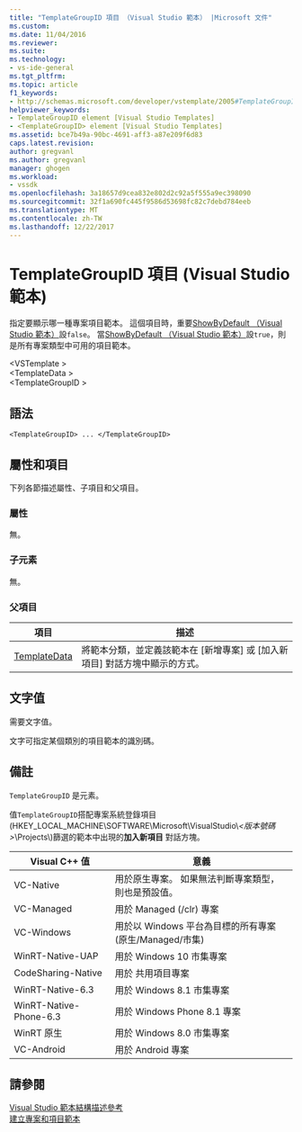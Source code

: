 ```yaml
---
title: "TemplateGroupID 項目 （Visual Studio 範本） |Microsoft 文件"
ms.custom: 
ms.date: 11/04/2016
ms.reviewer: 
ms.suite: 
ms.technology:
- vs-ide-general
ms.tgt_pltfrm: 
ms.topic: article
f1_keywords:
- http://schemas.microsoft.com/developer/vstemplate/2005#TemplateGroupID
helpviewer_keywords:
- TemplateGroupID element [Visual Studio Templates]
- <TemplateGroupID> element [Visual Studio Templates]
ms.assetid: bce7b49a-90bc-4691-aff3-a87e209f6d83
caps.latest.revision: 
author: gregvanl
ms.author: gregvanl
manager: ghogen
ms.workload:
- vssdk
ms.openlocfilehash: 3a18657d9cea832e802d2c92a5f555a9ec398090
ms.sourcegitcommit: 32f1a690fc445f9586d53698fc82c7debd784eeb
ms.translationtype: MT
ms.contentlocale: zh-TW
ms.lasthandoff: 12/22/2017
---
```

# <a name="templategroupid-element-visual-studio-templates"></a>TemplateGroupID 項目 (Visual Studio 範本)
指定要顯示哪一種專案項目範本。 這個項目時，重要[ShowByDefault （Visual Studio 範本）](../extensibility/showbydefault-visual-studio-templates.md)設`false`。 當[ShowByDefault （Visual Studio 範本）](../extensibility/showbydefault-visual-studio-templates.md)設`true`，則是所有專案類型中可用的項目範本。  
  
 \<VSTemplate >  
 \<TemplateData >  
 \<TemplateGroupID >  
  
## <a name="syntax"></a>語法  
  
```  
<TemplateGroupID> ... </TemplateGroupID>  
```  
  
## <a name="attributes-and-elements"></a>屬性和項目  
 下列各節描述屬性、子項目和父項目。  
  
### <a name="attributes"></a>屬性  
 無。  
  
### <a name="child-elements"></a>子元素  
 無。  
  
### <a name="parent-elements"></a>父項目  
  
|項目|描述|  
|-------------|-----------------|  
|[TemplateData](../extensibility/templatedata-element-visual-studio-templates.md)|將範本分類，並定義該範本在 [新增專案]  或 [加入新項目]  對話方塊中顯示的方式。|  
  
## <a name="text-value"></a>文字值  
 需要文字值。  
  
 文字可指定某個類別的項目範本的識別碼。  
  
## <a name="remarks"></a>備註  
 `TemplateGroupID` 是元素。  
  
 值`TemplateGroupID`搭配專案系統登錄項目 (HKEY_LOCAL_MACHINE\SOFTWARE\Microsoft\VisualStudio\\*\<版本號碼 >*\Projects\\)篩選的範本中出現的**加入新項目** 對話方塊。  
  
|Visual C++ 值|意義|  
|------------------------|-------------|  
|VC-Native|用於原生專案。 如果無法判斷專案類型，則也是預設值。|  
|VC-Managed|用於 Managed (/clr) 專案|  
|VC-Windows|用於以 Windows 平台為目標的所有專案 (原生/Managed/市集)|  
|WinRT-Native-UAP|用於 Windows 10 市集專案|  
|CodeSharing-Native|用於 共用項目專案|  
|WinRT-Native-6.3|用於 Windows 8.1 市集專案|  
|WinRT-Native-Phone-6.3|用於 Windows Phone 8.1 專案|  
|WinRT 原生|用於 Windows 8.0 市集專案|  
|VC-Android|用於 Android 專案|  
  
## <a name="see-also"></a>請參閱  
 [Visual Studio 範本結構描述參考](../extensibility/visual-studio-template-schema-reference.md)   
 [建立專案和項目範本](../ide/creating-project-and-item-templates.md)